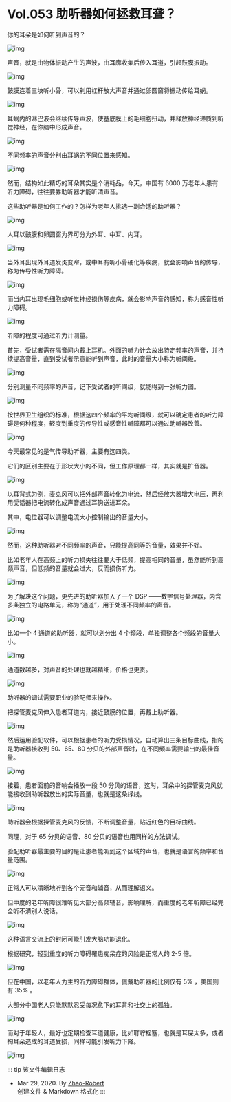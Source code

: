 # Vol.053 助听器如何拯救耳聋？

你的耳朵是如何听到声音的？

![img](https://paperclip.host/static/U6yRaDu1NaYLiccj4wWLBDySFPgiaRL5t955qyljdcRrG44TTMqAb5y7VwAFoUIYMPib1lJCqqzcbpEfzQwsEtbjQ.gif)

声音，就是由物体振动产生的声波，由耳廓收集后传入耳道，引起鼓膜振动。

![img](https://paperclip.host/static/U6yRaDu1NaYLiccj4wWLBDySFPgiaRL5t9ge96JZvhZrpblV1sOh5oCiaP6WhSjyBvyxMUH4o0g69kUhN2Rjkhv8g.gif)

鼓膜连着三块听小骨，可以利用杠杆放大声音并通过卵圆窗将振动传给耳蜗。

![img](https://paperclip.host/static/U6yRaDu1NaYLiccj4wWLBDySFPgiaRL5t9dSAOofcCtCmPSfZp7dh6ypjAk6TYHRas1dVBzia36KlKPtfxpu1mD9A.gif)

耳蜗内的淋巴液会继续传导声波，使基底膜上的毛细胞扭动，并释放神经递质到听觉神经，在你脑中形成声音。

![img](https://paperclip.host/static/U6yRaDu1NaYLiccj4wWLBDySFPgiaRL5t9QHY8JclWA3tic4qm90dzOFUpNovscUPCr72MmvEDwM8YBksxohTBXDA.gif)

不同频率的声音分别由耳蜗的不同位置来感知。

![img](https://paperclip.host/static/U6yRaDu1NaYLiccj4wWLBDySFPgiaRL5t9ic1pqyib6rHrcWAfibyTUenysl6AoAzQAa1HOby8fGKBMFsTQw0RULPOw.png)

然而，结构如此精巧的耳朵其实是个消耗品，今天，中国有 6000 万老年人患有听力障碍，往往要靠助听器才能听清声音。

这些助听器是如何工作的？怎样为老年人挑选一副合适的助听器？

![img](https://paperclip.host/static/U6yRaDu1NaYLiccj4wWLBDySFPgiaRL5t9pskW3aehknnaz3ar7ictejPxYaInuoURFdFx1BiaZWJTIWomJzzVgSRA.png)

人耳以鼓膜和卵圆窗为界可分为外耳、中耳、内耳。

![img](https://paperclip.host/static/U6yRaDu1NaYLiccj4wWLBDySFPgiaRL5t9EzYvAKkhF6VxdDm2tRibMF6CZk5KGj3Ix9lMB0wedHc7CEnIk3wDTvA.png)

当外耳出现外耳道发炎变窄，或中耳有听小骨硬化等疾病，就会影响声音的传导，称为传导性听力障碍。

![img](https://paperclip.host/static/U6yRaDu1NaYLiccj4wWLBDySFPgiaRL5t9vRmBWicMX95kcbf6rPjuKY43e7k2JTJC24DSJUodCiaFd1KnwsibVGEjQ.png)

而当内耳出现毛细胞或听觉神经损伤等疾病，就会影响声音的感知，称为感音性听力障碍。

![img](https://paperclip.host/static/U6yRaDu1NaYLiccj4wWLBDySFPgiaRL5t9OVBdLMceSlOrGiaCcRxhicicNvJvI8qJmGEAhaeriaeUjycTibgoLN6AV0A.png)

听障的程度可通过听力计测量。

首先，受试者需在隔音间内戴上耳机。外面的听力计会放出特定频率的声音，并持续提高音量，直到受试者示意能听到声音，此时的音量大小称为听阈级。

![img](https://paperclip.host/static/U6yRaDu1NaYLiccj4wWLBDySFPgiaRL5t92tv2p1zaib46GCxqqEunDevTWttDweUXicbjahuiblqicEvGW0bIy8RZiag.gif)

分别测量不同频率的声音，记下受试者的听阈级，就能得到一张听力图。

![img](https://paperclip.host/static/U6yRaDu1NaYLiccj4wWLBDySFPgiaRL5t9eToDpia1sWJHgCCjTsaJkx9Jibr4CTE3algZAbhTnO0rcAEHlQDXtHeg.gif)

按世界卫生组织的标准，根据这四个频率的平均听阈级，就可以确定患者的听力障碍是何种程度，轻度到重度的传导性或感音性听障都可以通过助听器改善。

![img](https://paperclip.host/static/U6yRaDu1NaYLiccj4wWLBDySFPgiaRL5t9loKQ1FFm2xiaQZql8XZwmNxtUN2QzGtJyRmsLEHW5QGYVpskyeibcn6A.gif)

今天最常见的是气传导助听器，主要有这四类。

它们的区别主要在于形状大小的不同，但工作原理都一样，其实就是扩音器。

![img](https://paperclip.host/static/U6yRaDu1NaYLiccj4wWLBDySFPgiaRL5t9sSWDRNvAib34YT3hAWxHIYdoAuSkXKfzzOM1mDzn4n1M0TWLEQa6bdA.gif)

以耳背式为例，麦克风可以把外部声音转化为电流，然后经放大器增大电压，再利用受话器把电流转化成声音通过耳钩送进耳朵。

其中，电位器可以调整电流大小控制输出的音量大小。

![img](https://paperclip.host/static/U6yRaDu1NaYLiccj4wWLBDySFPgiaRL5t9EG4tKgppGqM097vTNH7N4tuKjwMJ4OwTDnZ5OT0pP4jFH0VQJnsia0Q.gif)

然而，这种助听器对不同频率的声音，只能提高同等的音量，效果并不好。

比如老年人在高频上的听力损失往往要大于低频，提高相同的音量，虽然能听到高频声音，但低频的音量就会过大，反而损伤听力。

![img](https://paperclip.host/static/U6yRaDu1NaYLiccj4wWLBDySFPgiaRL5t9s8HKP0EPA0BzExTibbUheOZDd6vzBSalw2OXg35BHEWe3SIsSQucn9w.gif)

为了解决这个问题，更先进的助听器加入了一个 DSP ——数字信号处理器，内含多条独立的电路单元，称为“通道”，用于处理不同频率的声音。

![img](https://paperclip.host/static/U6yRaDu1NaYLiccj4wWLBDySFPgiaRL5t9jhNNFa9VAIP8nZfhzOQ0MaYicQfEh9pYIZO8gF4RAFPicDVTia0vLzcnQ.gif)

比如一个 4 通道的助听器，就可以划分出 4 个频段，单独调整各个频段的音量大小。

![img](https://paperclip.host/static/U6yRaDu1NaYLiccj4wWLBDySFPgiaRL5t9QiaQycDdOy5FDpfiadFBOVcuMetQJoC1TFl0BRCwEfKT6LzVOhYVuEQQ.gif)

通道数越多，对声音的处理也就越精细，价格也更贵。

![img](https://paperclip.host/static/U6yRaDu1NaYLiccj4wWLBDySFPgiaRL5t9vOIpEDjCbo3MticK3SuicRX8gu8qYcmcibc2zetTJ2IkZC0HRmfMW6TAg.png)

助听器的调试需要职业的验配师来操作。

把探管麦克风伸入患者耳道内，接近鼓膜的位置，再戴上助听器。

![img](https://paperclip.host/static/U6yRaDu1NaYLiccj4wWLBDySFPgiaRL5t9zvbdDUhjOW9ibGxyuS2dwkiakib5qbEB4zJD35ACEu7qEcx3UwedmlDdA.gif)

然后运用验配软件，可以根据患者的听力受损情况，自动算出三条目标曲线，指的是助听器接收到 50、65、80 分贝的外部声音时，在不同频率需要输出的最佳音量。

![img](https://paperclip.host/static/U6yRaDu1NaYLiccj4wWLBDySFPgiaRL5t9kicrZHs6Cp6PibSabNC50QhBHh0BgAssYiaPWqCXTv90QCyP1Vxp3TzSg.gif)

接着，患者面前的音响会播放一段 50 分贝的语音，这时，耳朵中的探管麦克风就能接收到助听器放出的实际音量，也就是这条绿线。

![img](https://paperclip.host/static/U6yRaDu1NaYLiccj4wWLBDySFPgiaRL5t9s9I2hFiataBBger7CkCYMwhC6GPJnrj0k5VhrUHxJWoVf1klibiaYzJOg.gif)

助听器会根据探管麦克风的反馈，不断调整音量，贴近红色的目标曲线。

同理，对于 65 分贝的语音、80 分贝的语音也用同样的方法调试。

验配助听器最主要的目的是让患者能听到这个区域的声音，也就是语言的频率和音量范围。

![img](https://paperclip.host/static/U6yRaDu1NaYLiccj4wWLBDySFPgiaRL5t9gVky0dXtre4r58E8RfZnynU3Oico4b2VJvdfaKTLdvbkicpr0zgTSGhg.png)

正常人可以清晰地听到各个元音和辅音，从而理解语义。

但中度的老年听障很难听见大部分高频辅音，影响理解，而重度的老年听障已经完全听不清别人说话。

![img](https://paperclip.host/static/U6yRaDu1NaYLiccj4wWLBDySFPgiaRL5t9icmxGnBhHKGNgKOctnBSwusxOqfvtjjibkAuVJFEic0fa182JsuTRfuFg.png)

这种语言交流上的封闭可能引发大脑功能退化。

根据研究，轻到重度的听力障碍罹患痴呆症的风险是正常人的 2-5 倍。

![img](https://paperclip.host/static/U6yRaDu1NaYLiccj4wWLBDySFPgiaRL5t9eNQDoLZ6sjrrGQUJjd7ZUH5cW4y0Gf48tpyFCr41tCefypzJ2nSvqw.png)

但在中国，以老年人为主的听力障碍群体，佩戴助听器的比例仅有 5% ，美国则有 35% 。

大部分中国老人只能默默忍受每况愈下的耳背和社交上的孤独。

![img](https://paperclip.host/static/U6yRaDu1NaYLiccj4wWLBDySFPgiaRL5t92S68iarefcBJicMXhCOoJpNPpdiaZxaibyxrghkTTvr7BdFmy7C1TMiaYKQ.gif)

而对于年轻人，最好也定期检查耳道健康，比如耵聍栓塞，也就是耳屎太多，或者掏耳朵造成的耳道受损，同样可能引发听力下降。

![img](https://paperclip.host/static/U6yRaDu1NaYLiccj4wWLBDySFPgiaRL5t93TZ1p1n6FFg3ibKu23zYSvpeuIGaeUribYFUAyL0iatgnkWAAytJNBnLg.gif)

::: tip 该文件编辑日志

- Mar 29, 2020. By [Zhao-Robert](https://github.com/Zhao-Robert)  
创建文件 & Markdown 格式化
:::
